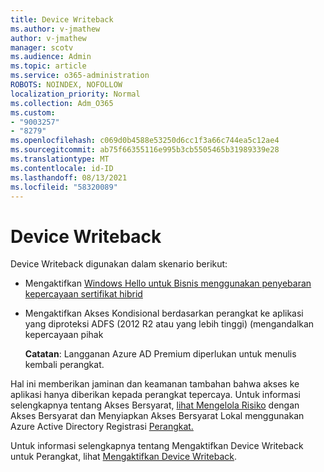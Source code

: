```yaml
---
title: Device Writeback
ms.author: v-jmathew
author: v-jmathew
manager: scotv
ms.audience: Admin
ms.topic: article
ms.service: o365-administration
ROBOTS: NOINDEX, NOFOLLOW
localization_priority: Normal
ms.collection: Adm_O365
ms.custom:
- "9003257"
- "8279"
ms.openlocfilehash: c069d0b4588e53250d6cc1f3a66c744ea5c12ae4
ms.sourcegitcommit: ab75f66355116e995b3cb5505465b31989339e28
ms.translationtype: MT
ms.contentlocale: id-ID
ms.lasthandoff: 08/13/2021
ms.locfileid: "58320089"
---
```

# <a name="device-writeback"></a>Device Writeback

Device Writeback digunakan dalam skenario berikut:

- Mengaktifkan [Windows Hello untuk Bisnis menggunakan penyebaran kepercayaan sertifikat hibrid](https://docs.microsoft.com/windows/security/identity-protection/hello-for-business/hello-hybrid-cert-trust-prereqs#device-registration)
- Mengaktifkan Akses Kondisional berdasarkan perangkat ke aplikasi yang diproteksi ADFS (2012 R2 atau yang lebih tinggi) (mengandalkan kepercayaan pihak

    **Catatan**: Langganan Azure AD Premium diperlukan untuk menulis kembali perangkat.

Hal ini memberikan jaminan dan keamanan tambahan bahwa akses ke aplikasi hanya diberikan kepada perangkat tepercaya. Untuk informasi selengkapnya tentang Akses Bersyarat, [lihat Mengelola Risiko](https://docs.microsoft.com/azure/active-directory/conditional-access/overview) dengan Akses Bersyarat dan Menyiapkan Akses Bersyarat Lokal menggunakan Azure Active Directory Registrasi [Perangkat.](https://docs.microsoft.com/azure/active-directory/devices/overview)

Untuk informasi selengkapnya tentang Mengaktifkan Device Writeback untuk Perangkat, lihat [Mengaktifkan Device Writeback](https://docs.microsoft.com/azure/active-directory/hybrid/how-to-connect-device-writeback).
